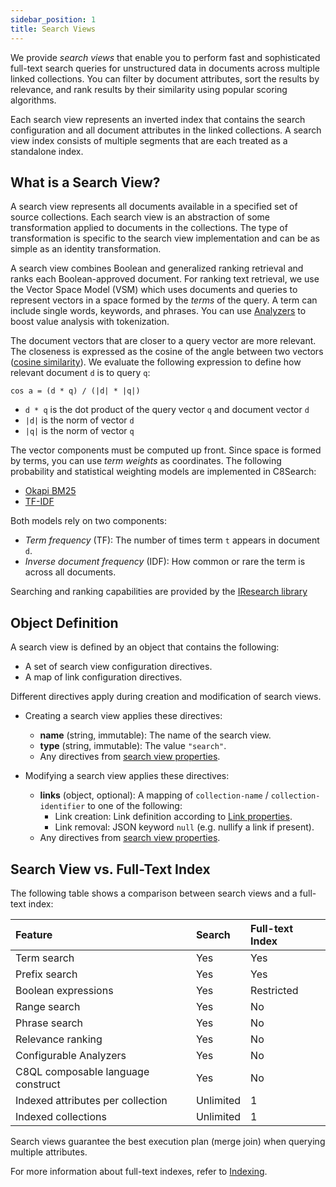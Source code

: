 ```yaml
---
sidebar_position: 1
title: Search Views
---
```


We provide _search views_ that enable you to perform fast and sophisticated full-text search queries for unstructured data in documents across multiple linked collections. You can filter by document attributes, sort the results by relevance, and rank results by their similarity using popular scoring algorithms.

Each search view represents an inverted index that contains the search configuration and all document attributes in the linked collections. A search view index consists of multiple segments that are each treated as a standalone index.

## What is a Search View?

A search view represents all documents available in a specified set of source collections. Each search view is an abstraction of some transformation applied to documents in the collections. The type of transformation is specific to the search view implementation and can be as simple as an identity transformation.

A search view combines Boolean and generalized ranking retrieval and ranks each Boolean-approved document. For ranking text retrieval, we use the Vector Space Model (VSM) which uses documents and queries to represent vectors in a space formed by the _terms_ of the query. A term can include single words, keywords, and phrases. You can use [Analyzers](../analyzers/index.md) to boost value analysis with tokenization.

The document vectors that are closer to a query vector are more relevant. The closeness is expressed as the cosine of the angle between two vectors ([cosine similarity](https://en.wikipedia.org/wiki/Cosine_similarity)). We evaluate the following expression to define how relevant document `d` is to query `q`:

`cos a = (d * q) / (|d| * |q|)`

- `d * q` is the dot product of the query vector `q` and document vector `d`
- `|d|` is the norm of vector `d`
- `|q|` is the norm of vector `q`

The vector components must be computed up front. Since space is formed by terms, you can use _term weights_ as coordinates. The following probability and statistical weighting models are implemented in C8Search:

- [Okapi BM25](https://en.wikipedia.org/wiki/Okapi_BM25)
- [TF-IDF](https://en.wikipedia.org/wiki/Tf%E2%80%93idf)

Both models rely on two components:

- _Term frequency_ (TF): The number of times term `t` appears in document `d`.
- _Inverse document frequency_ (IDF): How common or rare the term is across all documents.

Searching and ranking capabilities are provided by the [IResearch library](https://github.com/iresearch-toolkit/iresearch)

## Object Definition

A search view is defined by an object that contains the following:

- A set of search view configuration directives.
- A map of link configuration directives.

Different directives apply during creation and modification of search views.

- Creating a search view applies these directives:
  - **name** (string, immutable): The name of the search view.
  - **type** (string, immutable): The value `"search"`.
  - Any directives from [search view properties](optional-properties.md#search-view-properties).

- Modifying a search view applies these directives:
  - **links** (object, optional): A mapping of `collection-name` / `collection-identifier` to one of the following:
    - Link creation: Link definition according to [Link properties](optional-properties.md#link-properties).
    - Link removal: JSON keyword `null` (e.g. nullify a link if present).
  - Any directives from [search view properties](optional-properties.md#search-view-properties).

## Search View vs. Full-Text Index

The following table shows a comparison between search views and a full-text index:

Feature                             | Search       | Full-text Index
:-----------------------------------|:-------------|:---------------
Term search                         | Yes          | Yes
Prefix search                       | Yes          | Yes
Boolean expressions                 | Yes          | Restricted
Range search                        | Yes          | No
Phrase search                       | Yes          | No
Relevance ranking                   | Yes          | No
Configurable Analyzers              | Yes          | No
C8QL composable language construct  | Yes          | No
Indexed attributes per collection   | Unlimited    | 1
Indexed collections                 | Unlimited    | 1

Search views guarantee the best execution plan (merge join) when querying multiple attributes.

For more information about full-text indexes, refer to [Indexing](../../collections/indexing/fulltext-indexes.md).
